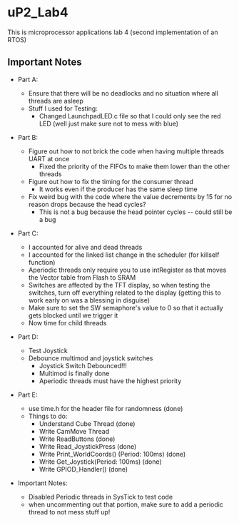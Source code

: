 # uP2_Lab4

This is microprocessor applications lab 4 (second implementation of an RTOS)

## Important Notes

- Part A:
  - Ensure that there will be no deadlocks and no situation where all threads are asleep
  - Stuff I used for Testing:
    - Changed LaunchpadLED.c file so that I could only see the red LED (well just make sure not to mess with blue)
  
- Part B:
  - Figure out how to not brick the code when having multiple threads UART at once
    - Fixed the priority of the FIFOs to make them lower than the other threads
  - Figure out how to fix the timing for the consumer thread
    - It works even if the producer has the same sleep time
  - Fix weird bug with the code where the value decrements by 15 for no reason drops because the head cycles?
    - This is not a bug because the head pointer cycles -- could still be a bug
  
- Part C:
  - I accounted for alive and dead threads
  - I accounted for the linked list change in the scheduler (for killself function)
  - Aperiodic threads only require you to use intRegister as that moves the Vector table from Flash to SRAM
  - Switches are affected by the TFT display, so when testing the switches, turn off everything related to the display (getting this to work early on was a blessing in disguise)
  - Make sure to set the SW semaphore's value to 0 so that it actually gets blocked until we trigger it
  - Now time for child threads

- Part D:
  - Test Joystick
  - Debounce multimod and joystick switches
    - Joystick Switch Debounced!!!
    - Multimod is finally done
    - Aperiodic threads must have the highest priority
  
- Part E:
  - use time.h for the header file for randomness (done)
  - Things to do:
    - Understand Cube Thread (done)
    - Write CamMove Thread
    - Write ReadButtons (done)
    - Write Read_JoystickPress (done)
    - Write Print_WorldCoords() (Period: 100ms) (done)
    - Write Get_Joystick(Period: 100ms) (done)
    - Write GPIOD_Handler() (done)
  
- Important Notes:
  - Disabled Periodic threads in SysTick to test code
  - when uncommenting out that portion, make sure to add a periodic thread to not mess stuff up!
  